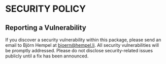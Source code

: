 # SECURITY POLICY

## Reporting a Vulnerability

If you discover a security vulnerability within this package, please send an email to Björn Hempel at
bjoern@hempel.li. All security vulnerabilities will be promptly addressed. Please do not disclose
security-related issues publicly until a fix has been announced.
